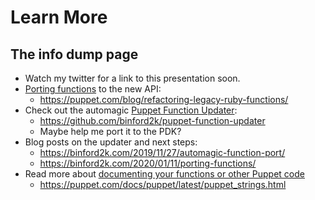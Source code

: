 <!SLIDE >
# Learn More
## The info dump page

* Watch my twitter for a link to this presentation soon.
* [Porting functions](https://puppet.com/blog/refactoring-legacy-ruby-functions/) to the new API:
    * https://puppet.com/blog/refactoring-legacy-ruby-functions/
* Check out the automagic [Puppet Function Updater](https://github.com/binford2k/puppet-function-updater):
    * https://github.com/binford2k/puppet-function-updater
    * Maybe help me port it to the PDK?
* Blog posts on the updater and next steps:
    * https://binford2k.com/2019/11/27/automagic-function-port/
    * https://binford2k.com/2020/01/11/porting-functions/
* Read more about [documenting your functions or other Puppet code](https://puppet.com/docs/puppet/latest/puppet_strings.html)
    * https://puppet.com/docs/puppet/latest/puppet_strings.html
